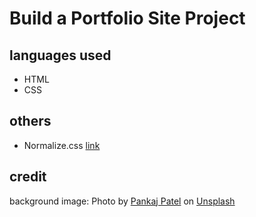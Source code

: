 # Build a Portfolio Site Project

## languages used
- HTML
- CSS

## others 
- Normalize.css [link](https://necolas.github.io/normalize.css/)

## credit
background image: Photo by [Pankaj Patel](https://unsplash.com/@pankajpatel) on [Unsplash](https://unsplash.com/photos/u2Ru4QBXA5Q)
